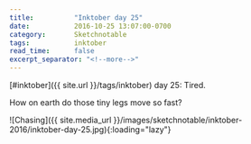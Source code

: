 ```yaml
---
title:          "Inktober day 25"
date:           2016-10-25 13:07:00-0700
category:       Sketchnotable
tags:           inktober
read_time:      false
excerpt_separator: "<!--more-->"
---
```

[#inktober]({{ site.url }}/tags/inktober) day 25: Tired.

How on earth do those tiny legs move so fast?

![Chasing]({{ site.media_url }}/images/sketchnotable/inktober-2016/inktober-day-25.jpg){:loading="lazy"}

<!--more-->
